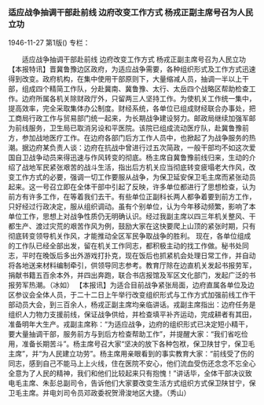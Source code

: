 ### 适应战争抽调干部赴前线  边府改变工作方式  杨戎正副主席号召为人民立功

1946-11-27
第1版()
专栏：

　　适应战争抽调干部赴前线
    边府改变工作方式
    杨戎正副主席号召为人民立功
    【本报特讯】晋冀鲁豫边区政府，为适应战争需要，各种组织形式及工作方式迅速得到改变。政府机构，在集中使用干部原则下，大量缩减人员，抽调一半以上干部，组成四个精简工作队，分赴冀南、冀鲁豫、太行、太岳四个战略区帮助检查工作。边府所属各机关除财政厅外，只留两三人坚持工作。为使机关工作统一集中，提高效率，完全采取集体办公制度。财经系统，各单位已组成财经联合办事处，把工商局行政工作与贸易部门统一起来，为长期战争建设努力。邮政局继续加强军邮为前线服务，卫生局已取消另设和平医院。该院已组成流动医疗队，赴冀鲁豫前方，参加战地医疗工作。在边府各部门后方工作人员中，也掀起了为战争服务的热潮。据边府某负责人谈：边府在抗战中曾进行过五次简政，一般干部均不如这次爱国自卫战争动员来得迅速与作风转变的彻底。杨主席自冀鲁豫前线归来，生动的介绍了战地军民紧张艰苦的战斗生活，指出后方机关应当彻底转变疲塌老大作风，改变工作方式的必要，强调一切工作要服从战争，为保卫延安保卫毛主席而紧张动员起来。这一号召立即在全体干部中引起了反映，许多单位都进行了思想检查，认为前方有许多工作，在等着我们去干。有些单位正副科长两人都争着要到前方工作，只好经过行政决定，服从组织调动。虽有个别单位，认为今年移动频繁，影响了本单位工作，思想上对战争性质仍无明确认识。经过我副主席以四三年机关整风、干都生产、渡过灾荒的艰苦作风为例，鼓励大家在这快要爬上山顶的紧张时期，只有彻底转变领导机关作风，才能推动全区军民争取战争的胜利。
    现在，各单位组成的工作队已经全部出发，留在机关工作同志，都积极主动的找工作做。秘书处同志，平时在晚饭后多出外游戏打扑克，现在饭后也抓紧机会处理日常工作，并自动将各地送来材料编制牵引，供领导同志参考。教育厅除在边直机关发起书报劳军，捐献书籍五百余本外，并四出奔跑，联合书店报馆及军区文化部门，发起广泛的书报劳军热潮。（冰如）
    【本报讯】为适合目前战争紧张局面，边府直属各单位及边区参议会全体人员，于二十二日上午举行改变组织形式与工作方式加强前线工作干部动员大会，到三百余人，杨戎正副主席均亲临讲话。戎副主席指出：边府任务是组织人力物力支援前线，保证战争供给，并检查填平补齐运动，完成耕者有其田，准备明年大生产。戎副主席称：“为适应战争，边府的组织形式已决定短小精干，要大量抽调干部，服务前方与到后方检查帮助工作”，并提醒大家：“我们省吃俭用，准备长期苦斗”。杨主席号召大家“坚决的放下各种包袱，保卫陕甘宁，保卫毛主席”，并“为人民建立功劳”。杨主席用亲眼看到的事实教育大家：“前线受了伤的同志，感到自己不能马上上火线，住在医院不安心，他们流血受伤还念念不忘全心全意为了人民的精神，我们和他们比较起来只有抱愧！”讲话毕，全体干部决议致电毛主席、朱彭总副司令，告诉他们大家要改变生活方式组织方式保卫陕甘宁，保卫毛主席。并电刘司令员邓政委祝贺滑浚地区大捷。（秀山）
